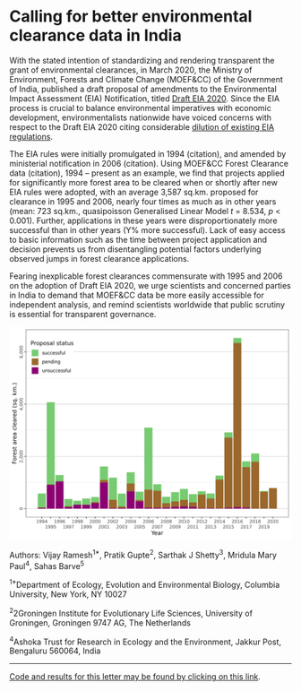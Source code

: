 # Calling for better environmental clearance data in India

With the stated intention of standardizing and rendering transparent the grant of environmental clearances, in March 2020, the Ministry of Environment, Forests and Climate Change (MOEF&CC) of the Government of India, published a draft proposal of amendments to the Environmental Impact Assessment (EIA) Notification, titled [Draft EIA 2020](http://environmentclearance.nic.in/writereaddata/Draft_EIA_2020.pdf). Since the EIA process is crucial to balance environmental imperatives with economic development, environmentalists nationwide have voiced concerns with respect to the Draft EIA 2020 citing considerable [dilution of existing EIA regulations](https://science.thewire.in/environment/eia-2020-environmental-degradation-draft/). 

The EIA rules were initially promulgated in 1994 (citation), and amended by ministerial notification in 2006 (citation). Using MOEF&CC Forest Clearance data (citation), 1994 – present as an example, we find that projects applied for significantly more forest area to be cleared when or shortly after new EIA rules were adopted, with an average 3,587 sq.km. proposed for clearance in 1995 and 2006, nearly four times as much as in other years (mean: 723 sq.km., quasipoisson Generalised Linear Model _t_ = 8.534, _p_ < 0.001). Further, applications in these years were disproportionately more successful than in other years (Y% more successful). Lack of easy access to basic information such as the time between project application and decision prevents us from disentangling potential factors underlying observed jumps in forest clearance applications.

Fearing inexplicable forest clearances commensurate with 1995 and 2006 on the adoption of Draft EIA 2020, we urge scientists and concerned parties in India to demand that MOEF&CC data be more easily accessible for independent analysis, and remind scientists worldwide that public scrutiny is essential for transparent governance.

![Forest area applied to be cleared 1994 -- 2020. Colours represent the outcomes of the applications.](https://github.com/pratikunterwegs/forest-clearance-india/blob/master/Figures/fig_area_by_year.png)

Authors: Vijay Ramesh<sup>1*</sup>, Pratik Gupte<sup>2</sup>, Sarthak J Shetty<sup>3</sup>, Mridula Mary Paul<sup>4</sup>, Sahas Barve<sup>5</sup>

<sup>1*</sup>Department of Ecology, Evolution and Environmental Biology, Columbia University, New York, NY 10027

<sup>2</sup>2Groningen Institute for Evolutionary Life Sciences, University of Groningen, Groningen 9747 AG, The Netherlands

<sup>4</sup>Ashoka Trust for Research in Ecology and the Environment, Jakkur Post, Bengaluru 560064, India

---

[Code and results for this letter may be found by clicking on this link]().
